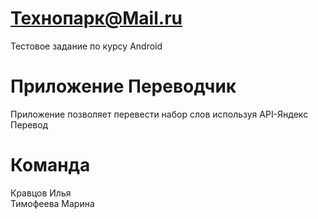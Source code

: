 # Технопарк@Mail.ru
Тестовое задание по курсу Android

# Приложение Переводчик

Приложение позволяет перевести набор слов используя API-Яндекс Перевод

# Команда
Кравцов Илья</br>
Тимофеева Марина

